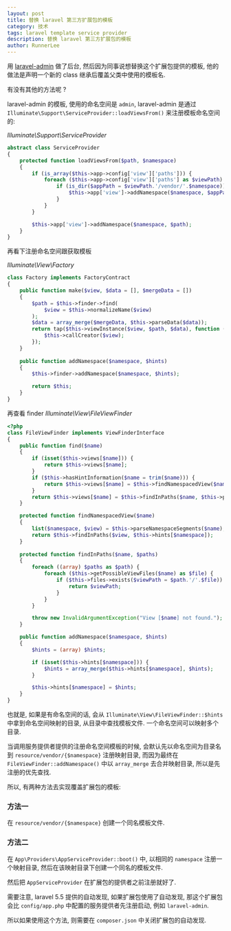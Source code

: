 ```yaml
---
layout: post
title: 替换 laravel 第三方扩展包的模板
category: 技术
tags: laravel template service provider
description: 替换 laravel 第三方扩展包的模板
author: RunnerLee
---
```


用 [laravel-admin](laravel-admin.org) 做了后台, 然后因为同事说想替换这个扩展包提供的模板, 他的做法是声明一个新的 class 继承后覆盖父类中使用的模板名.

有没有其他的方法呢 ?

laravel-admin 的模板, 使用的命名空间是 `admin`, laravel-admin 是通过 `Illuminate\Support\ServiceProvider::loadViewsFrom()` 来注册模板命名空间的:

*Illuminate\Support\ServiceProvider*
```php
abstract class ServiceProvider
{
    protected function loadViewsFrom($path, $namespace)
    {
        if (is_array($this->app->config['view']['paths'])) {
            foreach ($this->app->config['view']['paths'] as $viewPath) {
                if (is_dir($appPath = $viewPath.'/vendor/'.$namespace)) {
                    $this->app['view']->addNamespace($namespace, $appPath);
                }
            }
        }

        $this->app['view']->addNamespace($namespace, $path);
    }
}
```

再看下注册命名空间跟获取模板

*Illuminate\View\Factory*
```php
class Factory implements FactoryContract
{
    public function make($view, $data = [], $mergeData = [])
    {
        $path = $this->finder->find(
            $view = $this->normalizeName($view)
        );
        $data = array_merge($mergeData, $this->parseData($data));
        return tap($this->viewInstance($view, $path, $data), function ($view) {
            $this->callCreator($view);
        });
    }
    
    public function addNamespace($namespace, $hints)
    {
        $this->finder->addNamespace($namespace, $hints);

        return $this;
    }
}
```

再查看 finder
*Illuminate\View\FileViewFinder*
```php
<?php
class FileViewFinder implements ViewFinderInterface
{
    public function find($name)
    {
        if (isset($this->views[$name])) {
            return $this->views[$name];
        }
        if ($this->hasHintInformation($name = trim($name))) {
            return $this->views[$name] = $this->findNamespacedView($name);
        }
        return $this->views[$name] = $this->findInPaths($name, $this->paths);
    }

    protected function findNamespacedView($name)
    {
        list($namespace, $view) = $this->parseNamespaceSegments($name);
        return $this->findInPaths($view, $this->hints[$namespace]);
    }
	
	protected function findInPaths($name, $paths)
    {
        foreach ((array) $paths as $path) {
            foreach ($this->getPossibleViewFiles($name) as $file) {
                if ($this->files->exists($viewPath = $path.'/'.$file)) {
                    return $viewPath;
                }
            }
        }

        throw new InvalidArgumentException("View [$name] not found.");
    }

    public function addNamespace($namespace, $hints)
    {
        $hints = (array) $hints;

        if (isset($this->hints[$namespace])) {
            $hints = array_merge($this->hints[$namespace], $hints);
        }

        $this->hints[$namespace] = $hints;
    }
}
```

也就是, 如果是有命名空间的话, 会从 `Illuminate\View\FileViewFinder::$hints` 中拿到命名空间映射的目录, 从目录中查找模板文件. 一个命名空间可以映射多个目录.

当调用服务提供者提供的注册命名空间模板的时候, 会默认先以命名空间为目录名到 `resource/vendor/{$namespace}` 注册映射目录, 而因为最终在 `FileViewFinder::addNamespace()` 中以 `array_merge` 去合并映射目录, 所以是先注册的优先查找.

所以, 有两种方法去实现覆盖扩展包的模板:

### 方法一

在 `resource/vendor/{$namespace}` 创建一个同名模板文件.

### 方法二

在 `App\Providers\AppServiceProvider::boot()` 中, 以相同的 `namespace` 注册一个映射目录, 然后在该映射目录下创建一个同名的模板文件.

然后把 `AppServiceProvider` 在扩展包的提供者之前注册就好了.

需要注意, laravel 5.5 提供的自动发现, 如果扩展包使用了自动发现, 那这个扩展包会比 `config/app.php` 中配置的服务提供者先注册启动, 例如 `laravel-admin`.

所以如果使用这个方法, 则需要在 `composer.json` 中关闭扩展包的自动发现.